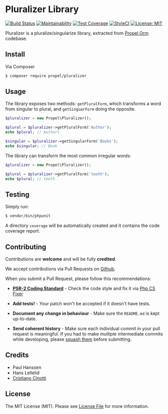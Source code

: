 # Pluralizer Library
[![Build Status](https://travis-ci.com/cristianoc72/pluralizer.svg?branch=master)](https://travis-ci.com/cristianoc72/pluralizer)
[![Maintainability](https://api.codeclimate.com/v1/badges/d68768bff27eca05e258/maintainability)](https://codeclimate.com/github/cristianoc72/pluralizer/maintainability)
[![Test Coverage](https://api.codeclimate.com/v1/badges/d68768bff27eca05e258/test_coverage)](https://codeclimate.com/github/cristianoc72/pluralizer/test_coverage)
[![StyleCI](https://github.styleci.io/repos/138690420/shield?branch=master)](https://github.styleci.io/repos/138690420)
[![License: MIT](https://img.shields.io/badge/License-MIT-brightgreen.svg)](https://opensource.org/licenses/MIT)

Pluralizer is a pluralize/singularize library, extracted from [Propel Orm](https://github.com/propelorm/Propel3) codebase.

## Install

Via Composer

``` bash
$ composer require propel/pluralizer
```

## Usage

The library exposes two methods: `getPluralForm`, which transforms a word from singular to plural, and `getSinguarForm`
doing the opposite.

``` php
$pluralizer = new Propel\Pluralizer();

$plural = $pluralizer->getPluralForm('Author');
echo $plural; // Authors

$singular = $pluralizer->getSingularForm('Books');
echo $singular; // Book
```

The library can transform the most common irregular words:

``` php
$pluralizer = new Propel\Pluralizer();

$plural = $pluralizer->getPluralForm('tooth');
echo $plural; // teeth
```

## Testing

Simply run:
``` bash
$ vendor/bin/phpunit
```
A directory `coverage` will be automatically created and it contains the code coverage report.

## Contributing

Contributions are **welcome** and will be fully **credited**.

We accept contributions via Pull Requests on [Github](https://github.com/cristianoc72/pluralizer).

When you submit a Pull Request, please follow this recommendations:

- **[PSR-2 Coding Standard](https://github.com/php-fig/fig-standards/blob/master/accepted/PSR-2-coding-style-guide.md)** - Check the code style and fix it via [Php CS Fixer](https://cs.sensiolabs.org/)

- **Add tests!** - Your patch won't be accepted if it doesn't have tests.

- **Document any change in behaviour** - Make sure the `README.md` is kept up-to-date.

- **Send coherent history** - Make sure each individual commit in your pull request is meaningful. If you had to make multiple intermediate commits while developing, please [squash them](http://www.git-scm.com/book/en/v2/Git-Tools-Rewriting-History#Changing-Multiple-Commit-Messages) before submitting.

## Credits

- Paul Hanssen
- Hans Lellelid
- [Cristiano Cinotti](https://github.com/cristianoc72)

## License

The MIT License (MIT). Please see [License File](LICENSE.md) for more information.
